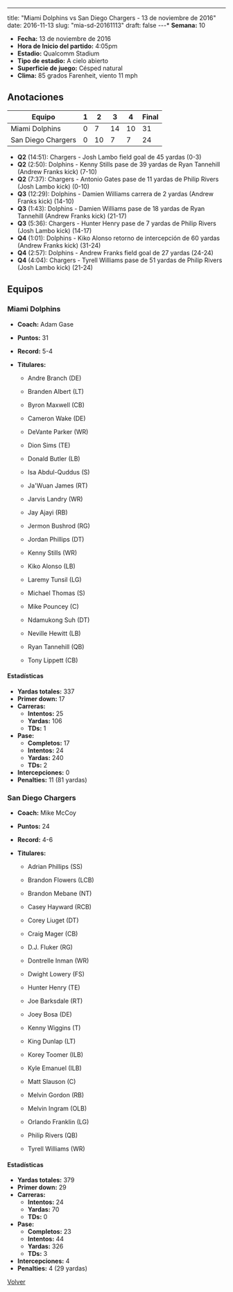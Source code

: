 ---
title: "Miami Dolphins vs San Diego Chargers - 13 de noviembre de 2016"
date: 2016-11-13
slug: "mia-sd-20161113"
draft: false
---* **Semana:** 10
* **Fecha:** 13 de noviembre de 2016
* **Hora de Inicio del partido:** 4:05pm
* **Estadio:** Qualcomm Stadium
* **Tipo de estadio:** A cielo abierto
* **Superficie de juego:** Césped natural
* **Clima:** 85 grados Farenheit, viento 11 mph




## Anotaciones
| Equipo | 1 | 2 | 3 | 4 | Final |
|--------|---|---|---|---|-------|
| Miami Dolphins  | 0 | 7 | 14 | 10  | 31 |
| San Diego Chargers  | 0 | 10 | 7 | 7  | 24 |
* **Q2** (14:51): Chargers - Josh Lambo field goal de 45 yardas (0-3)
* **Q2** (2:50): Dolphins - Kenny Stills pase de 39 yardas de Ryan Tannehill (Andrew Franks kick) (7-10)
* **Q2** (7:37): Chargers - Antonio Gates pase de 11 yardas de Philip Rivers (Josh Lambo kick) (0-10)
* **Q3** (12:29): Dolphins - Damien Williams carrera de 2 yardas (Andrew Franks kick) (14-10)
* **Q3** (1:43): Dolphins - Damien Williams pase de 18 yardas de Ryan Tannehill (Andrew Franks kick) (21-17)
* **Q3** (5:36): Chargers - Hunter Henry pase de 7 yardas de Philip Rivers (Josh Lambo kick) (14-17)
* **Q4** (1:01): Dolphins - Kiko Alonso retorno de intercepción de 60 yardas (Andrew Franks kick) (31-24)
* **Q4** (2:57): Dolphins - Andrew Franks field goal de 27 yardas (24-24)
* **Q4** (4:04): Chargers - Tyrell Williams pase de 51 yardas de Philip Rivers (Josh Lambo kick) (21-24)


## Equipos


### Miami Dolphins
* **Coach:** Adam Gase
* **Puntos:** 31
* **Record:** 5-4
* **Titulares:** 

  * Andre Branch (DE) 

  * Branden Albert (LT) 

  * Byron Maxwell (CB) 

  * Cameron Wake (DE) 

  * DeVante Parker (WR) 

  * Dion Sims (TE) 

  * Donald Butler (LB) 

  * Isa Abdul-Quddus (S) 

  * Ja'Wuan James (RT) 

  * Jarvis Landry (WR) 

  * Jay Ajayi (RB) 

  * Jermon Bushrod (RG) 

  * Jordan Phillips (DT) 

  * Kenny Stills (WR) 

  * Kiko Alonso (LB) 

  * Laremy Tunsil (LG) 

  * Michael Thomas (S) 

  * Mike Pouncey (C) 

  * Ndamukong Suh (DT) 

  * Neville Hewitt (LB) 

  * Ryan Tannehill (QB) 

  * Tony Lippett (CB) 

#### Estadísticas
* **Yardas totales:** 337
* **Primer down:** 17
* **Carreras:**
  * **Intentos:** 25
  * **Yardas:** 106
  * **TDs:** 1
* **Pase:**
  * **Completos:** 17
  * **Intentos:** 24
  * **Yardas:** 240
  * **TDs:** 2
* **Intercepciones:** 0
* **Penalties:** 11 (81 yardas)

### San Diego Chargers
* **Coach:** Mike McCoy
* **Puntos:** 24
* **Record:** 4-6
* **Titulares:** 

  * Adrian Phillips (SS) 

  * Brandon Flowers (LCB) 

  * Brandon Mebane (NT) 

  * Casey Hayward (RCB) 

  * Corey Liuget (DT) 

  * Craig Mager (CB) 

  * D.J. Fluker (RG) 

  * Dontrelle Inman (WR) 

  * Dwight Lowery (FS) 

  * Hunter Henry (TE) 

  * Joe Barksdale (RT) 

  * Joey Bosa (DE) 

  * Kenny Wiggins (T) 

  * King Dunlap (LT) 

  * Korey Toomer (ILB) 

  * Kyle Emanuel (ILB) 

  * Matt Slauson (C) 

  * Melvin Gordon (RB) 

  * Melvin Ingram (OLB) 

  * Orlando Franklin (LG) 

  * Philip Rivers (QB) 

  * Tyrell Williams (WR) 

#### Estadísticas
* **Yardas totales:** 379
* **Primer down:** 29
* **Carreras:**
  * **Intentos:** 24
  * **Yardas:** 70
  * **TDs:** 0
* **Pase:**
  * **Completos:** 23
  * **Intentos:** 44
  * **Yardas:** 326
  * **TDs:** 3
* **Intercepciones:** 4
* **Penalties:** 4 (29 yardas)


[Volver](/historia/2016)

